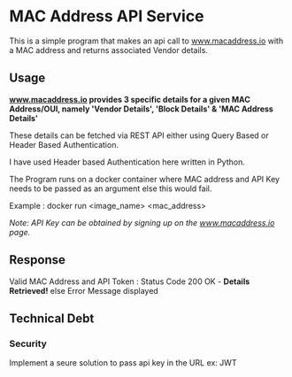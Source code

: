 # MAC Address API Service

This is a simple program that makes an api call to www.macaddress.io with a MAC address and returns associated Vendor details.


## Usage
**www.macaddress.io provides 3 specific details for a given MAC Address/OUI, namely 'Vendor Details', 'Block Details' & 'MAC Address Details'**

These details can be fetched via REST API either using Query Based or Header Based Authentication.

I have used Header based Authentication here written in Python.

The Program runs on a docker container where MAC address and API Key needs to be passed as an argument else this would fail.

Example : docker run <image_name> <mac_address> <api key>

*Note: API Key can be obtained by signing up on the www.macaddress.io page.*
## Response

Valid MAC Address and API Token : Status Code 200 OK - **Details Retrieved!**
else Error Message displayed

## Technical Debt
### Security
Implement a seure solution to pass api key in the URL ex: JWT
